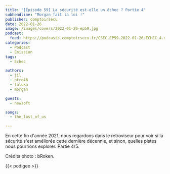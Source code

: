 ```yaml
---
title: "[Épisode 59] La sécurité est-elle un échec ? Partie 4"
subheadline: "Morgan fait la loi !"
publisher: comptoirsecu
date: 2022-01-26
image: /images/covers/2022-01-26-ep59.jpg
podcast:
  feed: https://podcasts.comptoirsecu.fr/CSEC.EP59.2022-01-26.ECHEC_4.m4a
categories:
  - Podcast
  - Emission
tags:
  - Echec

authors:
  - jil
  - ptro46
  - laluka
  - morgan

guests:
  - newsoft

songs:
  - the_last_of_us

---
```


En cette fin d'année 2021, nous regardons dans le retroviseur pour voir si la sécurité s'est améliorée cette dernière décennie, et sinon, quelles pistes nous pourrions explorer. Partie 4/5.

Crédits photo : bRoken.

{{< podigee >}}


